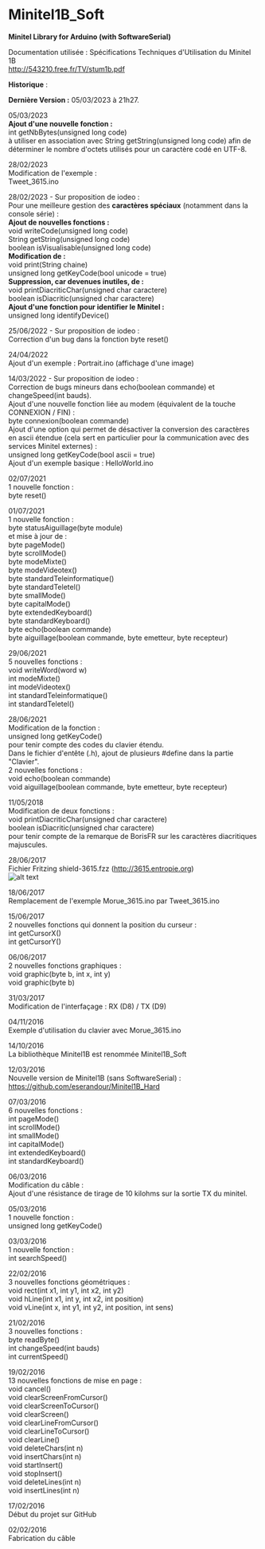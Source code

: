 # Minitel1B_Soft
<b>Minitel Library for Arduino (with SoftwareSerial)</b>

Documentation utilisée : Spécifications Techniques d'Utilisation du Minitel 1B<br>
http://543210.free.fr/TV/stum1b.pdf

<b>Historique</b> :

<b>Dernière Version :</b> 05/03/2023 à 21h27.<br>

05/03/2023<br>
<b>Ajout d'une nouvelle fonction :</b><br>
int getNbBytes(unsigned long code)<br>
à utiliser en association avec String getString(unsigned long code) afin de déterminer le nombre d'octets utilisés pour un caractère codé en UTF-8.<br>

28/02/2023<br>
Modification de l'exemple :<br>
Tweet_3615.ino<br>

28/02/2023 - Sur proposition de iodeo :<br>
Pour une meilleure gestion des <b>caractères spéciaux</b> (notamment dans la console série) :<br>
<b>Ajout de nouvelles fonctions :</b><br>
void writeCode(unsigned long code)<br>
String getString(unsigned long code)<br>
boolean isVisualisable(unsigned long code)<br>
<b>Modification de :</b><br>
void print(String chaine)<br>
unsigned long getKeyCode(bool unicode = true)<br>
<b>Suppression, car devenues inutiles, de :</b><br>
void printDiacriticChar(unsigned char caractere)<br>
boolean isDiacritic(unsigned char caractere)<br>
<b>Ajout d'une fonction pour identifier le Minitel :</b><br>
unsigned long identifyDevice()<br>

25/06/2022 - Sur proposition de iodeo :<br>
Correction d'un bug dans la fonction byte reset()

24/04/2022<br>
Ajout d'un exemple : Portrait.ino (affichage d'une image)<br>

14/03/2022 - Sur proposition de iodeo :<br>
Correction de bugs mineurs dans echo(boolean commande) et changeSpeed(int bauds).<br>
Ajout d'une nouvelle fonction liée au modem (équivalent de la touche CONNEXION / FIN) :<br>
byte connexion(boolean commande)<br>
Ajout d'une option qui permet de désactiver la conversion des caractères en ascii étendue (cela sert en particulier pour la communication avec des services Minitel externes) :<br>
unsigned long getKeyCode(bool ascii = true)<br>
Ajout d'un exemple basique : HelloWorld.ino

02/07/2021<br>
1 nouvelle fonction :<br>
byte reset()<br>

01/07/2021<br>
1 nouvelle fonction :<br>
byte statusAiguillage(byte module)<br>
et mise à jour de :<br>
byte pageMode()<br>
byte scrollMode()<br>
byte modeMixte()<br>
byte modeVideotex()<br>
byte standardTeleinformatique()<br>
byte standardTeletel()<br>
byte smallMode()<br>
byte capitalMode()<br>
byte extendedKeyboard()<br>
byte standardKeyboard()<br>
byte echo(boolean commande)<br>
byte aiguillage(boolean commande, byte emetteur, byte recepteur)<br>

29/06/2021<br>
5 nouvelles fonctions :<br>
void writeWord(word w)<br>
int modeMixte()<br>
int modeVideotex()<br>
int standardTeleinformatique()<br>
int standardTeletel()<br>

28/06/2021<br>
Modification de la fonction :<br>
unsigned long getKeyCode()<br>
pour tenir compte des codes du clavier étendu.<br>
Dans le fichier d'entête (.h), ajout de plusieurs #define dans la partie "Clavier".<br>
2 nouvelles fonctions :<br>
void echo(boolean commande)<br>
void aiguillage(boolean commande, byte emetteur, byte recepteur)

11/05/2018<br>
Modification de deux fonctions :<br>
void printDiacriticChar(unsigned char caractere)<br>
boolean isDiacritic(unsigned char caractere)<br>
pour tenir compte de la remarque de BorisFR sur les caractères diacritiques majuscules.

28/06/2017<br>
Fichier Fritzing shield-3615.fzz (http://3615.entropie.org)<br>
![alt text](http://entropie.org/3615/wp-content/uploads/2017/06/shield-3615-top-300x233bis.png)

18/06/2017<br>
Remplacement de l'exemple Morue_3615.ino par Tweet_3615.ino<br>

15/06/2017<br>
2 nouvelles fonctions qui donnent la position du curseur :<br>
int getCursorX()<br>
int getCursorY()<br>

06/06/2017<br>
2 nouvelles fonctions graphiques :<br>
void graphic(byte b, int x, int y)<br>
void graphic(byte b)<br>

31/03/2017<br>
Modification de l'interfaçage : RX (D8) / TX (D9)<br>

04/11/2016<br>
Exemple d'utilisation du clavier avec Morue_3615.ino<br>

14/10/2016<br>
La bibliothèque Minitel1B est renommée Minitel1B_Soft<br>

12/03/2016<br>
Nouvelle version de Minitel1B (sans SoftwareSerial) :<br>
https://github.com/eserandour/Minitel1B_Hard<br>

07/03/2016<br>
6 nouvelles fonctions :<br>
int pageMode()<br>
int scrollMode()<br>
int smallMode()<br>
int capitalMode()<br>
int extendedKeyboard()<br>
int standardKeyboard()<br>

06/03/2016<br>
Modification du câble :<br>
Ajout d'une résistance de tirage de 10 kilohms sur la sortie TX du minitel.

05/03/2016<br>
1 nouvelle fonction :<br>
unsigned long getKeyCode()<br>

03/03/2016<br>
1 nouvelle fonction :<br>
int searchSpeed()<br>

22/02/2016<br>
3 nouvelles fonctions géométriques :<br>
void rect(int x1, int y1, int x2, int y2)<br>
void hLine(int x1, int y, int x2, int position)<br>
void vLine(int x, int y1, int y2, int position, int sens)<br>

21/02/2016<br>
3 nouvelles fonctions :<br>
byte readByte()<br>
int changeSpeed(int bauds)<br>
int currentSpeed()<br>

19/02/2016<br>
13 nouvelles fonctions de mise en page :<br>
void cancel()<br>
void clearScreenFromCursor()<br>
void clearScreenToCursor()<br>
void clearScreen()<br>
void clearLineFromCursor()<br>
void clearLineToCursor()<br>
void clearLine()<br>
void deleteChars(int n)<br>
void insertChars(int n)<br>
void startInsert()<br>
void stopInsert()<br>
void deleteLines(int n)<br>
void insertLines(int n)<br>

17/02/2016<br>
Début du projet sur GitHub<br>

02/02/2016<br>
Fabrication du câble
